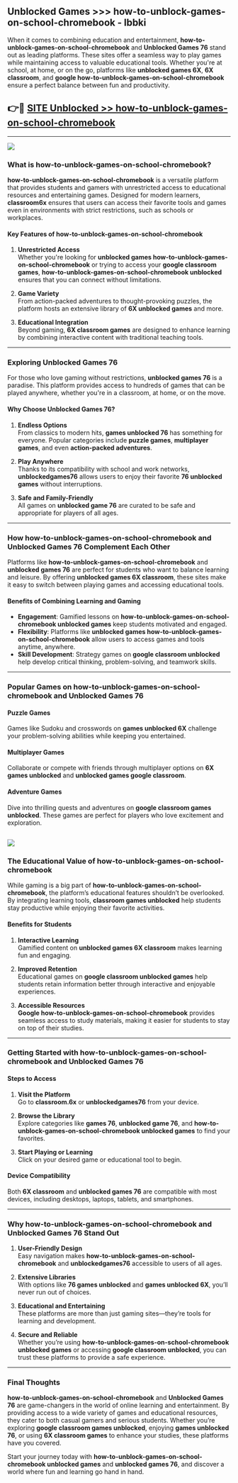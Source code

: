 ## Unblocked Games >>> how-to-unblock-games-on-school-chromebook - lbbki 

When it comes to combining education and entertainment, **how-to-unblock-games-on-school-chromebook** and **Unblocked Games 76** stand out as leading platforms. These sites offer a seamless way to play games while maintaining access to valuable educational tools. Whether you're at school, at home, or on the go, platforms like **unblocked games 6X**, **6X classroom**, and **google how-to-unblock-games-on-school-chromebook** ensure a perfect balance between fun and productivity.
## 👉🔴 [SITE Unblocked >> how-to-unblock-games-on-school-chromebook](http://unblockedgames.edu.pl?title=how-to-unblock-games-on-school-chromebook&ref=24J)
---
<a href="http://unblockedgames.edu.pl?title=how-to-unblock-games-on-school-chromebook&ref=24J/"><img src="https://github.com/user-attachments/assets/438f12ca-57a4-47a3-8ead-c64da593a1e5"/></a>
### What is how-to-unblock-games-on-school-chromebook?  

**how-to-unblock-games-on-school-chromebook** is a versatile platform that provides students and gamers with unrestricted access to educational resources and entertaining games. Designed for modern learners, **classroom6x** ensures that users can access their favorite tools and games even in environments with strict restrictions, such as schools or workplaces.  

#### Key Features of how-to-unblock-games-on-school-chromebook  

1. **Unrestricted Access**  
   Whether you're looking for **unblocked games how-to-unblock-games-on-school-chromebook** or trying to access your **google classroom games**, **how-to-unblock-games-on-school-chromebook unblocked** ensures that you can connect without limitations.  

2. **Game Variety**  
   From action-packed adventures to thought-provoking puzzles, the platform hosts an extensive library of **6X unblocked games** and more.  

3. **Educational Integration**  
   Beyond gaming, **6X classroom games** are designed to enhance learning by combining interactive content with traditional teaching tools.  



---

### Exploring Unblocked Games 76  

For those who love gaming without restrictions, **unblocked games 76** is a paradise. This platform provides access to hundreds of games that can be played anywhere, whether you're in a classroom, at home, or on the move.  

#### Why Choose Unblocked Games 76?  

1. **Endless Options**  
   From classics to modern hits, **games unblocked 76** has something for everyone. Popular categories include **puzzle games**, **multiplayer games**, and even **action-packed adventures**.  

2. **Play Anywhere**  
   Thanks to its compatibility with school and work networks, **unblockedgames76** allows users to enjoy their favorite **76 unblocked games** without interruptions.  

3. **Safe and Family-Friendly**  
   All games on **unblocked game 76** are curated to be safe and appropriate for players of all ages.  

---

### How how-to-unblock-games-on-school-chromebook and Unblocked Games 76 Complement Each Other  

Platforms like **how-to-unblock-games-on-school-chromebook** and **unblocked games 76** are perfect for students who want to balance learning and leisure. By offering **unblocked games 6X classroom**, these sites make it easy to switch between playing games and accessing educational tools.  

#### Benefits of Combining Learning and Gaming  

- **Engagement**: Gamified lessons on **how-to-unblock-games-on-school-chromebook unblocked games** keep students motivated and engaged.  
- **Flexibility**: Platforms like **unblocked games how-to-unblock-games-on-school-chromebook** allow users to access games and tools anytime, anywhere.  
- **Skill Development**: Strategy games on **google classroom unblocked** help develop critical thinking, problem-solving, and teamwork skills.  

---

### Popular Games on how-to-unblock-games-on-school-chromebook and Unblocked Games 76  

#### Puzzle Games  

Games like Sudoku and crosswords on **games unblocked 6X** challenge your problem-solving abilities while keeping you entertained.  

#### Multiplayer Games  

Collaborate or compete with friends through multiplayer options on **6X games unblocked** and **unblocked games google classroom**.  

#### Adventure Games  

Dive into thrilling quests and adventures on **google classroom games unblocked**. These games are perfect for players who love excitement and exploration.  

<a href="http://download.freeplayer.one?title=how-to-unblock-games-on-school-chromebook&ref=23D/"><img src="https://github.com/user-attachments/assets/fe0c3e91-c8e1-489c-acf0-e2f614c12fb8"/></a>
---

### The Educational Value of how-to-unblock-games-on-school-chromebook  

While gaming is a big part of **how-to-unblock-games-on-school-chromebook**, the platform’s educational features shouldn’t be overlooked. By integrating learning tools, **classroom games unblocked** help students stay productive while enjoying their favorite activities.  

#### Benefits for Students  

1. **Interactive Learning**  
   Gamified content on **unblocked games 6X classroom** makes learning fun and engaging.  

2. **Improved Retention**  
   Educational games on **google classroom unblocked games** help students retain information better through interactive and enjoyable experiences.  

3. **Accessible Resources**  
   **Google how-to-unblock-games-on-school-chromebook** provides seamless access to study materials, making it easier for students to stay on top of their studies.  

---

### Getting Started with how-to-unblock-games-on-school-chromebook and Unblocked Games 76  

#### Steps to Access  

1. **Visit the Platform**  
   Go to **classroom.6x** or **unblockedgames76** from your device.  

2. **Browse the Library**  
   Explore categories like **games 76**, **unblocked game 76**, and **how-to-unblock-games-on-school-chromebook unblocked games** to find your favorites.  

3. **Start Playing or Learning**  
   Click on your desired game or educational tool to begin.  

#### Device Compatibility  

Both **6X classroom** and **unblocked games 76** are compatible with most devices, including desktops, laptops, tablets, and smartphones.  

---

### Why how-to-unblock-games-on-school-chromebook and Unblocked Games 76 Stand Out  

1. **User-Friendly Design**  
   Easy navigation makes **how-to-unblock-games-on-school-chromebook** and **unblockedgames76** accessible to users of all ages.  

2. **Extensive Libraries**  
   With options like **76 games unblocked** and **games unblocked 6X**, you’ll never run out of choices.  

3. **Educational and Entertaining**  
   These platforms are more than just gaming sites—they’re tools for learning and development.  

4. **Secure and Reliable**  
   Whether you’re using **how-to-unblock-games-on-school-chromebook unblocked games** or accessing **google classroom unblocked**, you can trust these platforms to provide a safe experience.  

---

### Final Thoughts  

**how-to-unblock-games-on-school-chromebook** and **Unblocked Games 76** are game-changers in the world of online learning and entertainment. By providing access to a wide variety of games and educational resources, they cater to both casual gamers and serious students. Whether you’re exploring **google classroom games unblocked**, enjoying **games unblocked 76**, or using **6X classroom games** to enhance your studies, these platforms have you covered.  

Start your journey today with **how-to-unblock-games-on-school-chromebook unblocked games** and **unblocked games 76**, and discover a world where fun and learning go hand in hand.  